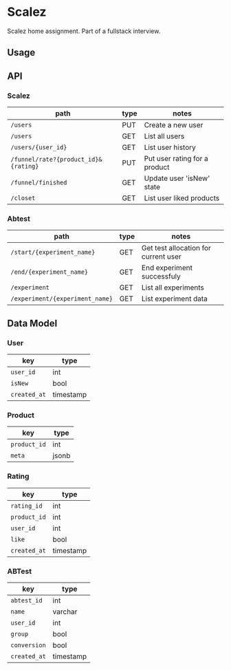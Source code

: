 # Scalez

Scalez home assignment. Part of a fullstack interview.

## Usage

## API

### Scalez

|path|type|notes|
|---|---|---|
| `/users` | PUT | Create a new user |
| `/users` | GET | List all users |
| `/users/{user_id}` | GET | List user history |
| `/funnel/rate?{product_id}&{rating}` | PUT | Put user rating for a product |
| `/funnel/finished` | GET | Update user 'isNew' state  |
| `/closet` | GET | List user liked products |

### Abtest

|path|type|notes|
|---|---|---|
| `/start/{experiment_name}` | GET | Get test allocation for current user |
| `/end/{experiment_name}` | GET | End experiment successfuly |
| `/experiment` | GET | List all experiments |
| `/experiment/{experiment_name}` | GET | List experiment data |

## Data Model

### User

|key|type|
|---|---|
| `user_id` | int |
| `isNew` | bool |
| `created_at` | timestamp |

### Product

|key|type|
|---|---|
| `product_id` | int |
| `meta` | jsonb |

### Rating

|key|type|
|---|---|
| `rating_id` | int |
| `product_id` | int |
| `user_id` | int |
| `like` | bool |
| `created_at` | timestamp |

### ABTest

|key|type|
|---|---|
| `abtest_id` | int |
| `name` | varchar |
| `user_id` | int |
| `group` | bool |
| `conversion` | bool |
| `created_at` | timestamp |

